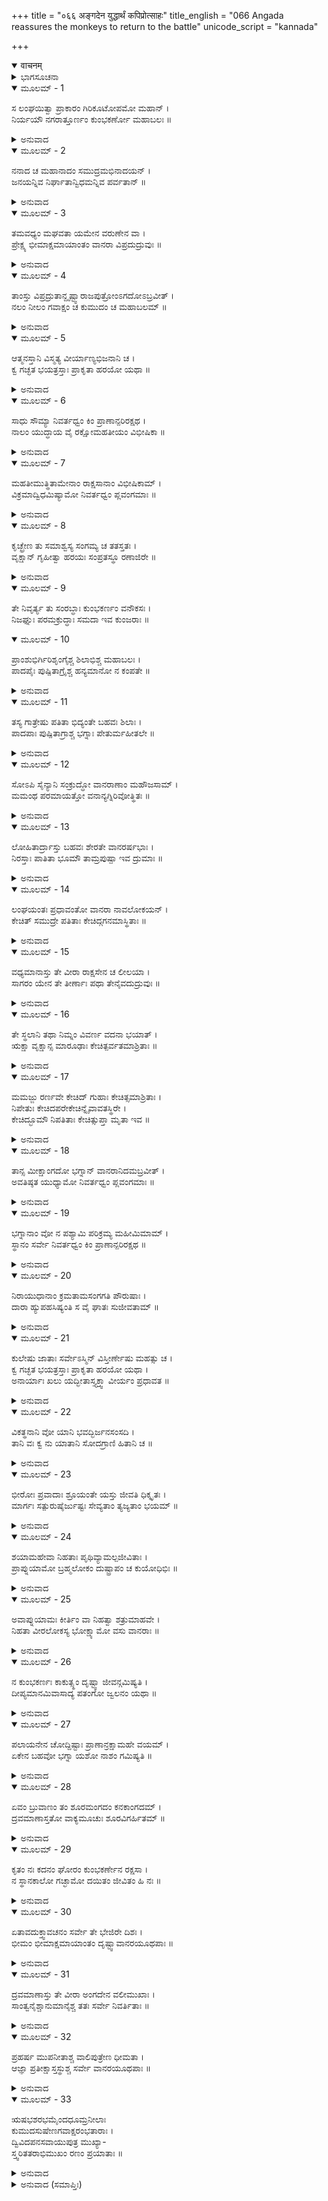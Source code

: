+++
title = "०६६ अङ्गदेन युद्धार्थं कपिप्रोत्साहः"
title_english = "066 Angada reassures the monkeys to return to the battle"
unicode_script = "kannada"

+++
<details open><summary>वाचनम्</summary>

<div class="audioEmbed"  caption="श्रीराम-हरिसीताराममूर्ति-घनपाठिभ्यां वचनम्" src="https://archive.org/download/Ramayana-recitation-Sriram-harisItArAmamUrti-Ghanapaati-v2/Kanda_6/Kanda_6_YK-066-Angada_reassures_the_monkeys_to_return_to_the_battle__0.mp3"></div>
</details>



<details><summary>ಭಾಗಸೂಚನಾ</summary>

ಕುಂಭಕರ್ಣನ ಭಯದಿಂದ ಓಡಿಹೋದ ವಾನರರಿಗೆ ಅಂಗದನಿಂದ ಪ್ರೋತ್ಸಾಹ, ಕುಂಭಕರ್ಣನಿಂದ ವಾನರರ ಸಂಹಾರ, ಪುನಃ ವಾನರರ ಪಲಾಯನ, ಅಂಗದನು ಸಮಜಾಯಿಸಿ ಹಿಂದಿರುಗಿಸಿದುದು
</details>

<details open><summary>ಮೂಲಮ್ - 1</summary>

ಸ ಲಂಘಯಿತ್ವಾ ಪ್ರಾಕಾರಂ ಗಿರಿಕೂಟೋಪಮೋ ಮಹಾನ್ ।  
ನಿರ್ಯಯೌ ನಗರಾತ್ತೂರ್ಣಂ ಕುಂಭಕರ್ಣೋ ಮಹಾಬಲಃ ॥
</details>

<details><summary>ಅನುವಾದ</summary>

ಮಹಾಪರ್ವತ ಶಿಖರದಂತೆ ಎತ್ತರನಾದ ಕುಂಭಕರ್ಣನು ಲಂಕೆಯ ಪ್ರಾಕಾರವನ್ನು ದಾಟಿಯೇ ವೇಗವಾಗಿ ಹೊರಟನು.॥1॥
</details>

<details open><summary>ಮೂಲಮ್ - 2</summary>

ನನಾದ ಚ ಮಹಾನಾದಂ ಸಮುದ್ರಮಭಿನಾದಯನ್ ।  
ಜನಯನ್ನಿವ ನಿರ್ಘಾತಾನ್ವಿಧಮನ್ನಿವ  ಪರ್ವತಾನ್ ॥
</details>

<details><summary>ಅನುವಾದ</summary>

ಲಂಕೆಯಿಂದ ಹೊರಗೆ ಬಂದ ಕುಂಭಕರ್ಣನು ಸಿಡಿಲನ್ನೇ ಮೀರಿಸುವನೋ ಎಂಬಂತೆ, ಪರ್ವತಗಳನ್ನು ನಡುಗಿಸುತ್ತಾ, ಸಮುದ್ರದಲ್ಲೂ ಪ್ರತಿಧ್ವನಿಸುವಂತೆ ಗಂಭೀರವಾಗಿ ಗಟ್ಟಿಯಾಗಿ ಗರ್ಜಿಸಿದನು.॥2॥
</details>

<details open><summary>ಮೂಲಮ್ - 3</summary>

ತಮವಧ್ಯಂ ಮಘವತಾ ಯಮೇನ ವರುಣೇನ ವಾ ।  
ಪ್ರೇಕ್ಷ್ಯ ಭೀಮಾಕ್ಷಮಾಯಾಂತಂ ವಾನರಾ ವಿಪ್ರದುದ್ರುವುಃ ॥
</details>

<details><summary>ಅನುವಾದ</summary>

ವರುಣ, ಇಂದ್ರ, ಯಮರಿಂದಲೂ ಅವಧ್ಯನಾದ ಭಯಂಕರ ಕಣ್ಣು ಗಳುಳ್ಳ ನಿಶಾಚರನು ಬರುತ್ತಿರುವುದನ್ನು ನೋಡಿ ವಾನರ ರೆಲ್ಲರೂ ಪಲಾಯನ ಮಾಡಿದರು.॥3॥
</details>

<details open><summary>ಮೂಲಮ್ - 4</summary>

ತಾಂಸ್ತು ವಿಪ್ರದ್ರುತಾನ್ದೃಷ್ಟ್ವಾರಾಜಪುತ್ರೋಂಽಗದೋಽಬ್ರವೀತ್ ।  
ನಲಂ ನೀಲಂ ಗವಾಕ್ಷಂ ಚ ಕುಮುದಂ ಚ ಮಹಾಬಲಮ್ ॥
</details>

<details><summary>ಅನುವಾದ</summary>

ವಾನರರೆಲ್ಲರೂ ಓಡುತ್ತಿರುವುದನ್ನು ನೋಡಿ ರಾಜಕುಮಾರ ಅಂಗದನು ನಲ, ನೀಲ, ಗವಾಕ್ಷ ಮಹಾಬಲಿ ಕುಮುದ ಇವರನ್ನು ಸಂಬೋಧಿಸುತ್ತಾ ಹೇಳುತ್ತಾನೆ.॥4॥
</details>

<details open><summary>ಮೂಲಮ್ - 5</summary>

ಆತ್ಮನಸ್ತಾನಿ ವಿಸ್ಮತ್ಯ ವೀರ್ಯಾಣ್ಯಭಿಜನಾನಿ ಚ ।  
ಕ್ವ ಗಚ್ಛತ ಭಯತ್ರಸ್ತಾಃ ಪ್ರಾಕೃತಾ ಹರಯೋ ಯಥಾ ॥
</details>

<details><summary>ಅನುವಾದ</summary>

ವಾನರ ವೀರನೇ! ನಿಮ್ಮ ಉತ್ತಮ ಕುಲವನ್ನು, ಅಲೌಕಿಕ ಪರಾಕ್ರಮವನ್ನು ಮರೆತು ಸಾಧಾರಣ ಕಪಿಗಳಂತೆ ಏಕೆ ಓಡಿಹೋಗುತ್ತಿರುವಿರಿ.॥5॥
</details>

<details open><summary>ಮೂಲಮ್ - 6</summary>

ಸಾಧು ಸೌಮ್ಯಾ ನಿವರ್ತಧ್ವಂ ಕಿಂ ಪ್ರಾಣಾನ್ಪರಿರಕ್ಷಥ ।  
ನಾಲಂ ಯುದ್ಧಾಯ ವೈ ರಕ್ಷೋಮಹತೀಯಂ ವಿಭೀಷಿಕಾ ॥
</details>

<details><summary>ಅನುವಾದ</summary>

ಸೌಮ್ಯರೇ! ನೀವು ಎಲ್ಲರೂ ಹಿಂದಿರುಗಿರಿ. ಪ್ರಾಣ ಗಳನ್ನು ರಕ್ಷಿಸಿಕೊಳ್ಳಲು ಓಡುತ್ತಿರುವಿರಾ? ಈ ರಾಕ್ಷಸನು ನಮ್ಮೊಡನೆ ಯುದ್ಧಮಾಡಲು ಸಮರ್ಥನಲ್ಲ. ಇವನು ಮಾಯೆಯನ್ನಾಶ್ರಯಿಸಿ ನಮ್ಮನ್ನು ಭಯಪಡಿಸಲು ವಿಶಾಲ ರೂಪವನ್ನು ಧರಿಸಿ ಬೆದರು ಬೊಂಬೆಯಂತೆ ಇದ್ದಾನೆ.॥6॥
</details>

<details open><summary>ಮೂಲಮ್ - 7</summary>

ಮಹತೀಮುತ್ಥಿತಾಮೇನಾಂ ರಾಕ್ಷಸಾನಾಂ ವಿಭೀಷಿಕಾಮ್ ।  
ವಿಕ್ರಮಾದ್ವಿಧಮಿಷ್ಯಾಮೋ ನಿವರ್ತಧ್ವಂ ಪ್ಲವಂಗಮಾಃ ॥
</details>

<details><summary>ಅನುವಾದ</summary>

ನಮ್ಮ ಎದುರಿಗೆ ನಿಂತಿರುವ ರಾಕ್ಷಸರ ಈ ಭಾರೀ ಬೆದರುಬೊಂಬೆಯನ್ನು ನಾವು ನಮ್ಮ ಪರಾಕ್ರಮದಿಂದ ನಾಶಮಾಡಿ ಬಿಡುವೆವು. ವಾನರ ವೀರರೇ ಮರಳಿ ಬನ್ನಿ.॥7॥
</details>

<details open><summary>ಮೂಲಮ್ - 8</summary>

ಕೃಚ್ಛ್ರೇಣ ತು ಸಮಾಶ್ವಸ್ಯ ಸಂಗಮ್ಯ ಚ ತತಸ್ತತಃ ।  
ವೃಕ್ಷಾನ್ ಗೃಹೀತ್ವಾ ಹರಯಃ ಸಂಪ್ರತಸ್ಥೂ ರಣಾಜಿರೇ ॥
</details>

<details><summary>ಅನುವಾದ</summary>

ಆಗ ವಾನರರು ಬಹಳ ಕಷ್ಟದಿಂದ ಧೈರ್ಯಧರಿಸಿ ಎಲ್ಲೆಡೆಗಳಿಂದ ಒಂದಾಗಿ ಕೈಗಳಲ್ಲಿ ವೃಕ್ಷಗಳನ್ನೆತ್ತಿಕೊಂಡು ರಣಭೂಮಿಯ ಕಡೆಗೆ ಹೊರಟರು.॥8॥
</details>

<details open><summary>ಮೂಲಮ್ - 9</summary>

ತೇ ನಿವೃರ್ತ್ಯ ತು ಸಂರಬ್ಧಾಃ ಕುಂಭಕರ್ಣಂ ವನೌಕಸಃ ।  
ನಿಜಘ್ನುಃ ಪರಮಕ್ರುದ್ಧಾಃ ಸಮದಾ ಇವ ಕುಂಜರಾಃ ॥
</details>

<details open><summary>ಮೂಲಮ್ - 10</summary>

ಪ್ರಾಂಶುಭಿರ್ಗಿರಿಶೃಂಗೈಶ್ಚ ಶಿಲಾಭಿಶ್ಚ ಮಹಾಬಲಃ ।  
ಪಾದಪೈಃ ಪುಷ್ಪಿತಾಗ್ರೈಶ್ಚ ಹನ್ಯಮಾನೋ ನ ಕಂಪತೇ ॥
</details>

<details><summary>ಅನುವಾದ</summary>

ಮರಳಿ ಬಂದ ಆ ಮಹಾಬಲಿ ವಾನರು ಮತ್ತಗಜರಂತೆ ಅತ್ಯಂತ ಕ್ರೋಧ ಮತ್ತು ರೋಷಗೊಂಡು, ಕುಂಭಕರ್ಣನ ಮೇಲೆ ಎತ್ತರವಾದ ಪರ್ವತ ಶಿಖರಗಳಿಂದ, ಶಿಲೆಗಳಿಂದ, ಪುಷ್ಪಿತವಾದ ವೃಕ್ಷಗಳಿಂದ ಪ್ರಹರಿಸತೊಡಗಿದರು. ಅವರ ಏಟು ತಿಂದರೂ ಕುಂಭ ಕರ್ಣನು ವಿಚಲಿತನಾಗಲಿಲ್ಲ.॥9-10॥
</details>

<details open><summary>ಮೂಲಮ್ - 11</summary>

ತಸ್ಯ ಗಾತ್ರೇಷು ಪತಿತಾ ಭಿದ್ಯಂತೇ ಬಹವಃ ಶಿಲಾಃ ।  
ಪಾದಪಾಃ ಪುಷ್ಪಿತಾಗ್ರಾಶ್ಚ ಭಗ್ನಾಃ ಪೇತುರ್ಮಹೀತಲೇ ॥
</details>

<details><summary>ಅನುವಾದ</summary>

ಅವನ ಶರೀರಕ್ಕೆ ತಗುಲಿದ ಬಹಳಷ್ಟು ಶಿಲೆಗಳು ಪುಡಿಪುಡಿಯಾಗುತ್ತಿದ್ದವು. ಹೂವರಳಿದ ಮರಗಳೂ ಕೂಡ ಶರೀರಕ್ಕೆ ಢಿಕ್ಕಿಹೊಡೆದು ಚೂರು ಚೂರು ಆಗಿ ಬಿಡುತ್ತಿದ್ದರು.॥11॥
</details>

<details open><summary>ಮೂಲಮ್ - 12</summary>

ಸೋಽಪಿ ಸೈನ್ಯಾನಿ ಸಂಕ್ರುದ್ಧೋ ವಾನರಾಣಾಂ ಮಹೌಜಸಾಮ್ ।  
ಮಮಂಥ ಪರಮಾಯತ್ತೋ ವನಾನ್ಯಗ್ನಿರಿವೋತ್ಥಿತಃ ॥
</details>

<details><summary>ಅನುವಾದ</summary>

ಆ ಕಡೆ ಕ್ರೋಧಗೊಂಡ ಕುಂಭಕರ್ಣನೂ ಕೂಡ ಮಹಾಬಲಿ ವಾನರರ ಸೈನ್ಯವನ್ನು ದಾವಾನಲವು ದೊಡ್ಡ ದೊಡ್ಡ ಅರಣ್ಯಗಳನ್ನು ಸುಟ್ಟು ಬೂದಿಯಾಗಿಸುವಂತೆ ಅರೆದು ಹಾಕುತ್ತಿದ್ದನು.॥12॥
</details>

<details open><summary>ಮೂಲಮ್ - 13</summary>

ಲೋಹಿತಾರ್ದ್ರಾಸ್ತು ಬಹವಃ ಶೇರತೇ ವಾನರರ್ಷಭಾಃ ।  
ನಿರಸ್ತಾಃ ಪಾತಿತಾ ಭೂಮೌ ತಾಮ್ರಪುಷ್ಪಾ ಇವ ದ್ರುಮಾಃ ॥
</details>

<details><summary>ಅನುವಾದ</summary>

ಅನೇಕ ಶ್ರೇಷ್ಠ ವಾನರರು ರಕ್ತತೊಯ್ದು ನೆಲಕ್ಕೆ ಬಿದ್ದಿದ್ದರು. ಅವನು ಮೇಲಕ್ಕೆ ಎತ್ತಿ ಎಸೆದಿರುವ ವಾನರರು ಕೆಂಪುರೂಪುಗಳಿಂದ ತುಂಬಿದ ವೃಕ್ಷಗಳಂತೆ ಕೆಳಕ್ಕೆ ಬೀಳುತ್ತಿದ್ದರು.॥13॥
</details>

<details open><summary>ಮೂಲಮ್ - 14</summary>

ಲಂಘಯಂತಃ ಪ್ರಧಾವಂತೋ ವಾನರಾ ನಾವಲೋಕಯನ್ ।  
ಕೇಚಿತ್ ಸಮುದ್ರೇ ಪತಿತಾಃ ಕೇಚಿದ್ಗಗನಮಾಸ್ಥಿತಾಃ ॥
</details>

<details><summary>ಅನುವಾದ</summary>

ವಾನರರು ಹಿಂದೆ ಮುಂದೆ ಅಕ್ಕ-ಪಕ್ಕ ನೋಡದೆ,  ಎತ್ತರ-ತಗ್ಗು ಇರುವ ಭೂಮಿಯಲ್ಲಿ ಜೋರಾಗಿ ಓಡತೊಡಗಿದರು. ಕೆಲವರು ಸಮುದ್ರಕ್ಕೆ ಬಿದ್ದರು, ಕೆಲವರು ಆಗಸದಲ್ಲೇ ಹಾರಾಡುತ್ತಾ ಇದ್ದರು.॥14॥
</details>

<details open><summary>ಮೂಲಮ್ - 15</summary>

ವಧ್ಯಮಾನಾಸ್ತು ತೇ ವೀರಾ ರಾಕ್ಷಸೇನ ಚ ಲೀಲಯಾ ।  
ಸಾಗರಂ ಯೇನ ತೇ ತೀರ್ಣಾಃ ಪಥಾ ತೇನೈವದುದ್ರುವುಃ ॥
</details>

<details><summary>ಅನುವಾದ</summary>

ಆ ರಾಕ್ಷಸನು ಲೀಲಾಜಾಲವಾಗಿ ಬಡಿಯುತ್ತಿದ್ದ ವಾನರರು ಸಮುದ್ರದಾಟಿ ಲಂಕೆಗೆ ಬಂದ ದಾರಿಯಿಂದಲೇ ಹಿಂದಕ್ಕೆ ಓಡತೊಡಗಿದರು.॥15॥
</details>

<details open><summary>ಮೂಲಮ್ - 16</summary>

ತೇ ಸ್ಥಲಾನಿ ತಥಾ ನಿಮ್ನಂ ವಿವರ್ಣ ವದನಾ ಭಯಾತ್ ।  
ಋಕ್ಷಾ ವೃಕ್ಷಾನ್ಸ ಮಾರೂಢಾಃ ಕೇಚಿತ್ಪರ್ವತಮಾಶ್ರಿತಾಃ ॥
</details>

<details><summary>ಅನುವಾದ</summary>

ಭಯದಿಂದಾಗಿ ವಾನರರ ಮುಖಗಳು ಮಂಕಾದವು. ಹಳ್ಳ ಕೊಳ್ಳಗಳನ್ನು ನೋಡಿ ಓಡಿ ಹೋಗಿ ಅಡಗಿದರು. ಎಷ್ಟೋ ಕರಡಿಗಳು ಮರಹತ್ತಿ ಕುಳಿತರೆ, ಕೆಲವರು ಪರ್ವತಗಳಲ್ಲಿ ಆಶ್ರಯಪಡೆದರು.॥16॥
</details>

<details open><summary>ಮೂಲಮ್ - 17</summary>

ಮಮಜ್ಜು ರರ್ಣವೇ ಕೇಚಿದ್ ಗುಹಾಃ ಕೇಚಿತ್ಸಮಾಶ್ರಿತಾಃ ।  
ನಿಪೇತುಃ  ಕೇಚಿದಪರೇಕೇಚಿನ್ನೈವಾವತಸ್ಥಿರೇ ।  
ಕೇಚಿದ್ಭೂಮೌ ನಿಪತಿತಾಃ ಕೇಚಿತ್ಸುಪ್ತಾ ಮೃತಾ ಇವ ॥
</details>

<details><summary>ಅನುವಾದ</summary>

ಎಷ್ಟೋ ವಾನರರು, ಕರಡಿಗಳು ಸಮುದ್ರದಲ್ಲಿ ಮುಳುಗಿಹೋದರು. ಕೆಲವರು ಗುಹೆಗಳನ್ನು ಹೊಕ್ಕರು. ಎಷ್ಟೋ ವಾನರರು ಒಂದೆಡೆ ನಿಲ್ಲಲಾರದೆ ಓಡಿಹೋದರು. ಕೆಲವರು ಧರಾಶಾಯಿಯಾದರೆ, ಕೆಲವರು ಸತ್ತಂತೆ ಉಸಿರುಕಟ್ಟಿ ಬಿದ್ದಿದ್ದರು.॥17॥
</details>

<details open><summary>ಮೂಲಮ್ - 18</summary>

ತಾನ್ಸ ಮೀಕ್ಷಾಂಗದೋ ಭಗ್ನಾನ್ ವಾನರಾನಿದಮಬ್ರವೀತ್ ।  
ಅವತಿಷ್ಠತ ಯುಧ್ಯಾಮೋ ನಿವರ್ತಧ್ವಂ ಪ್ಲವಂಗಮಾಃ ॥
</details>

<details><summary>ಅನುವಾದ</summary>

ಆ ವಾನರರು ಓಡುತ್ತಿರುವುದನ್ನು ನೋಡಿ ಅಂಗದನು ಇಂತೆಂದನು- ವಾನರವೀರನೇ! ನಿಲ್ಲಿ! ನಿಲ್ಲಿ!! ಮರಳಿ ಬನ್ನಿ; ನಾವೆಲ್ಲರೂ ಸೇರಿ ಯುದ್ಧಮಾಡುವಾ.॥18॥
</details>

<details open><summary>ಮೂಲಮ್ - 19</summary>

ಭಗ್ನಾನಾಂ ವೋ ನ ಪಶ್ಯಾಮಿ ಪರಿಕ್ರಮ್ಯ ಮಹೀಮಿಮಾಮ್ ।  
ಸ್ಥಾನಂ ಸರ್ವೇ ನಿವರ್ತಧ್ವಂ ಕಿಂ ಪ್ರಾಣಾನ್ಪರಿರಕ್ಷಥ ॥
</details>

<details><summary>ಅನುವಾದ</summary>

ನೀವು ಓಡಿ ಹೋಗಿ ಇಡಿ ಭೂಮಂಡಲವನ್ನು ಸುತ್ತಿದರೂ ನಿಮಗೆ ನಿಲ್ಲಲು ಜಾಗ ಸಿಗಬಹುದು ಎಂದು ತೋರುವುದಿಲ್ಲ. (ಸುಗ್ರೀವನ ಅಪ್ಪಣೆ ಇಲ್ಲದೆ ನೀವು ಎಲ್ಲಿಗೆ ಹೋದರೂ ಬದುಕಿ ಉಳಿಯಲಾರಿರಿ.) ಅದಕ್ಕಾಗಿ ಎಲ್ಲರೂ ಮರಳಿ ಬನ್ನಿ; ಪ್ರಾಣಗಳನ್ನು ಉಳಿಸಿಕೊಳ್ಳಲು ನಿಮ್ಮಿಂದ ಸಾಧ್ಯವಿದೆಯೇ.॥19॥
</details>

<details open><summary>ಮೂಲಮ್ - 20</summary>

ನಿರಾಯುಧಾನಾಂ  ಕ್ರಮತಾಮಸಂಗಗತಿ ಪೌರುಷಾಃ ।  
ದಾರಾ ಹ್ಯುಪಹಸಿಷ್ಯಂತಿ ಸ ವೈ ಘಾತಃ ಸುಜೀವತಾಮ್ ॥
</details>

<details><summary>ಅನುವಾದ</summary>

ನಿಮ್ಮ ವೇಗ, ಪರಾಕ್ರಮವನ್ನು ಯಾರೂ ತಡೆಯಲಾರರು. ನೀವು ಅಸ್ತ್ರ ತ್ಯಾಗಮಾಡಿ ಓಡಿಹೋದರೆ ನಿಮ್ಮ ಪತ್ನಿಯರು ನಿಮ್ಮನ್ನು ಪರಿಹಾಸ್ಯ ಮಾಡುವರು. ಇಂತಹ ಬದುಕು ನಿಮಗೆ ಮೃತ್ಯುವಿನಂತೆ ದುಃಖದಾಯಕವಾದೀತು.॥20॥
</details>

<details open><summary>ಮೂಲಮ್ - 21</summary>

ಕುಲೇಷು ಜಾತಾಃ ಸರ್ವೇಽಸ್ಮಿನ್ ವಿಸ್ತೀರ್ಣೇಷು ಮಹತ್ಸು ಚ ।  
ಕ್ವ ಗಚ್ಛತ ಭಯತ್ರಸ್ತಾಃ ಪ್ರಾಕೃತಾ ಹರಯೋ ಯಥಾ ।  
ಅನಾರ್ಯಾಃ ಖಲು ಯದ್ಭೀತಾಸ್ತ್ಯಕ್ತ್ವಾ ವೀರ್ಯಂ ಪ್ರಧಾವತ ॥
</details>

<details><summary>ಅನುವಾದ</summary>

ನೀವೆಲ್ಲರೂ ಬಹಳ ದೂರದವರೆಗೆ ಹರಡಿಕೊಂಡು ಮಹಾಕುಲದಲ್ಲಿ ಹುಟ್ಟಿರುವಿರಿ. ಹಾಗಿರುವಾಗ ಸಾಧಾರಣ ಕಪಿಗಳಂತೆ ಭಯಗೊಂಡು ಓಡಿಹೋಗುತ್ತಿರುವಿಲ್ಲ? ನೀವು ಪರಾಕ್ರಮ ಬಿಟ್ಟು ಭಯದಿಂದ ಓಡಿ ಹೋದರೆ ನಿಶ್ಚಯವಾಗಿ ಅನಾರ್ಯರಾಗುವಿರಿ.॥21॥
</details>

<details open><summary>ಮೂಲಮ್ - 22</summary>

ವಿಕತ್ಥನಾನಿ ವೋ ಯಾನಿ ಭವದ್ಭಿರ್ಜನಸಂಸದಿ ।  
ತಾನಿ ವಃ ಕ್ವ ನು ಯಾತಾನಿ ಸೋದಗ್ರಾಣಿ ಹಿತಾನಿ ಚ  ॥
</details>

<details><summary>ಅನುವಾದ</summary>

ನೀವು ಜನಸಮುದಾಯದಲ್ಲಿ ಕುಳಿತು ‘ನಾವು ಪ್ರಚಂಡವೀರರಾಗಿದ್ದೇವೆ. ಸ್ವಾಮಿಯ ಹಿತೈಷಿಯಾಗಿದ್ದೇವೆ’ ಎಂದು ಬಡಾಯಿಕೊಚ್ಚಿಕೊಳ್ಳುತ್ತಿದ್ದೀರಲ್ಲ, ಅದೆಲ್ಲ ಇಂದು ಎಲ್ಲಿಗೆ ಹೋಯಿತು.॥22॥
</details>

<details open><summary>ಮೂಲಮ್ - 23</summary>

ಭೀರೋಃ ಪ್ರವಾದಾಃ ಶ್ರೂಯಂತೇ ಯಸ್ತು ಜೀವತಿ ಧಿಕ್ಕೃತಃ ।  
ಮಾರ್ಗಃ ಸತ್ಪುರುಷೈರ್ಜುಷ್ಟಃ ಸೇವ್ಯತಾಂ ತ್ಯಜ್ಯತಾಂ ಭಯಮ್  ॥
</details>

<details><summary>ಅನುವಾದ</summary>

ಸತ್ಪುರುಷರಿಂದ ತಿರಸ್ಕೃತನಾಗಿ ಬದುಕಿರುವನಿಗೆ ಧಿಕ್ಕಾರವಿರಲಿ. ಇಂತಹ ನಿಂದಾತ್ಮಕ ಮಾತುಗಳನ್ನು ಹೇಡಿಗಳು ಸದಾ ಕೇಳಬೇಕಾಗುತ್ತದೆ. ಆದ್ದರಿಂದ ನೀವು ಭಯಬಿಟ್ಟು ಸತ್ಪುರುಷರ ಮಾರ್ಗವನ್ನು ಆಶ್ರಯಿಸಿರಿ.॥23॥
</details>

<details open><summary>ಮೂಲಮ್ - 24</summary>

ಶಯಾಮಹೇವಾ ನಿಹತಾಃ ಪೃಥಿವ್ಯಾಮಲ್ಪಜೀವಿತಾಃ ।  
ಪ್ರಾಪ್ನುಯಾಮೋ ಬ್ರಹ್ಮಲೋಕಂ ದುಷ್ಟ್ರಾಪಂ ಚ ಕುಯೋಧಿಭಿಃ ॥
</details>

<details><summary>ಅನುವಾದ</summary>

ನಾವು ಅಲ್ಪಜೀವಿಯಾಗಿದ್ದರೂ ಶತ್ರುವಿನಿಂದ ರಣರಂಗದಲ್ಲಿ ಸತ್ತುಹೋದರೆ, ಯುದ್ಧ ಪರಾಙ್ಮುಖನಿಗೆ ಪರಮದುರ್ಲಭವಾದ ಬ್ರಹ್ಮಲೋಕದ ಪ್ರಾಪ್ತಿಯಾಗುವುದು.॥24॥
</details>

<details open><summary>ಮೂಲಮ್ - 25</summary>

ಅವಾಪ್ನುಯಾಮಃ ಕೀರ್ತಿಂ ವಾ ನಿಹತ್ವಾ ಶತ್ರುಮಾಹವೇ ।  
ನಿಹತಾ ವೀರಲೋಕಸ್ಯ ಭೋಕ್ಷ್ಯಾಮೋ ವಸು ವಾನರಾಃ ॥
</details>

<details><summary>ಅನುವಾದ</summary>

ವಾನರರೇ! ಯುದ್ಧದಲ್ಲಿ ನಾವು ಶತ್ರುವನ್ನು ಕೊಂದು ಹಾಕಿದರೆ ಉತ್ತಮ ಕೀರ್ತಿ ಸಿಗುವುದು; ಸ್ವತಃ ಸತ್ತುಹೋದರೆ ನಾವು ವೀರಲೋಕದ ವೈಭವವನ್ನು ಅನುಭವಿಸುವೆವು.॥25॥
</details>

<details open><summary>ಮೂಲಮ್ - 26</summary>

ನ ಕುಂಭಕರ್ಣಃ ಕಾಕುತ್ಸ್ಥಂ ದೃಷ್ಟ್ವಾ ಜೀವನ್ಗಮಿಷ್ಯತಿ ।  
ದೀಪ್ಯಮಾನಮಿವಾಸಾದ್ಯ ಪತಂಗೋ ಜ್ವಲನಂ ಯಥಾ ॥
</details>

<details><summary>ಅನುವಾದ</summary>

ಶ್ರೀರಘುನಾಥನ ಎದುರಿಗೆ ಹೋದಾಗ ಕುಂಭಕರ್ಣನು ಮರಳಿ ಬರಲಾರನು; ಉರಿಯುವ ಬೆಂಕಿಯ ಬಳಿಗೆ ಹೋದ ಪತಂಗಗಳು ಭಸ್ಮವಾಗುವಂತೆಯೇ ಅವನೂ ಉಳಿಯಲಾರನು.॥26॥
</details>

<details open><summary>ಮೂಲಮ್ - 27</summary>

ಪಲಾಯನೇನ ಚೋದ್ದಿಷ್ಟಾಃ ಪ್ರಾಣಾನ್ರಕ್ಷಾಮಹೇ ವಯಮ್ ।  
ಏಕೇನ ಬಹವೋ ಭಗ್ನಾ ಯಶೋ ನಾಶಂ ಗಮಿಷ್ಯತಿ ॥
</details>

<details><summary>ಅನುವಾದ</summary>

ನಾವು ಪ್ರಖ್ಯಾತ ವೀರರಾಗಿಯೂ ಓಡಿಹೋಗಿ ಜೀವ ಉಳಿಸಿಕೊಂಡರೆ ಮತ್ತು ಹೆಚ್ಚು ಸಂಖ್ಯೆಯಲ್ಲಿದ್ದು ಓರ್ವ ಯೋಧನನ್ನು ಎದುರಿಸದಿದ್ದರೆ ನಮ್ಮ ಯಶ ಮಣ್ಣು ಪಾಲಾದೀತು.॥27॥
</details>

<details open><summary>ಮೂಲಮ್ - 28</summary>

ಏವಂ ಬ್ರುವಾಣಂ ತಂ ಶೂರಮಂಗದಂ ಕನಕಾಂಗದಮ್ ।  
ದ್ರವಮಾಣಾಸ್ತತೋ ವಾಕ್ಯಮೂಚುಃ ಶೂರವಿಗರ್ಹಿತಮ್ ॥
</details>

<details><summary>ಅನುವಾದ</summary>

ಸ್ವರ್ಣ ತೋಳ್ಬಂದಿ ಧರಿಸಿದ ಶೂರವೀರ ಅಂಗದನು ಹೀಗೆ ಹೇಳುತ್ತಿರುವಾಗ ಕಾರ್ಯಸಂಪನ್ನ ಯೋಧರು ಸದಾ ನಿಂದಿಸುತ್ತಿರುವ, ವಾನರರು ಓಡುತ್ತಾ ಹೀಗೆ ಉತ್ತರಿಸಿದರು.॥28॥
</details>

<details open><summary>ಮೂಲಮ್ - 29</summary>

ಕೃತಂ ನಃ ಕದನಂ ಘೋರಂ ಕುಂಭಕರ್ಣೇನ ರಕ್ಷಸಾ ।  
ನ ಸ್ಥಾನಕಾಲೋ ಗಚ್ಛಾಮೋ ದಯಿತಂ ಜೀವಿತಂ ಹಿ ನಃ ॥
</details>

<details><summary>ಅನುವಾದ</summary>

ವಾನರರು ಹೇಳುತ್ತಾರೆ-ರಾಕ್ಷಸ ಕುಂಭಕರ್ಣನು ನಮ್ಮನ್ನು ಘೋರವಾಗಿ ಸಂಹರಿಸುತ್ತಿದ್ದಾನೆ, ಆದ್ದರಿಂದ ಇಲ್ಲಿ ನಿಲ್ಲುವುದು ಸರಿಯಲ್ಲ. ನಾವು ಹೋಗುತ್ತಾ ಇದ್ದೇವೆ ಏಕೆಂದರೆ ನಮಗೆ ನಮ್ಮ ಪ್ರಾಣಗಳು ಪ್ರಿಯವಾಗಿವೆ.॥29॥
</details>

<details open><summary>ಮೂಲಮ್ - 30</summary>

ಏತಾವದುಕ್ತ್ವಾವಚನಂ ಸರ್ವೇ ತೇ ಭೇಜಿರೇ ದಿಶಃ ।  
ಭೀಮಂ ಭೀಮಾಕ್ಷಮಾಯಾಂತಂ ದೃಷ್ಟ್ವಾವಾನರಯೂಥಪಾಃ ॥
</details>

<details><summary>ಅನುವಾದ</summary>

ಇಷ್ಟು ಹೇಳಿ ಭಯಾನಕ ಕಣ್ಣುಗಳುಳ್ಳ ಭೀಷಣ ಕುಂಭಕರ್ಣನು ಬರುತ್ತಿರುವುದನ್ನು ನೋಡಿ ಎಲ್ಲ ವಾನರರು ಸೇನಾಪತಿ ಸಹಿತ ದಿಕ್ಕಾಪಾಲಾಗಿ ಪಲಾಯನ ಮಾಡಿದರು.॥30॥
</details>

<details open><summary>ಮೂಲಮ್ - 31</summary>

ದ್ರವಮಾಣಾಸ್ತು ತೇ ವೀರಾ ಅಂಗದೇನ ವಲೀಮುಖಾಃ ।  
ಸಾಂತ್ವನೈಶ್ಚಾನುಮಾನೈಶ್ಚ ತತಃ ಸರ್ವೇ ನಿವರ್ತಿತಾಃ ॥
</details>

<details><summary>ಅನುವಾದ</summary>

ಆಗ ಓಡುತ್ತಿರುವ ಆ ಎಲ್ಲ ವೀರ ವಾನರರನ್ನು ಅಂಗದನು ಸಾಂತ್ವನಪಡಿಸಿ, ಆದರ ಸಮ್ಮಾನದಿಂದ ಮರಳಿ ಕರೆತಂದನು.॥31॥
</details>

<details open><summary>ಮೂಲಮ್ - 32</summary>

ಪ್ರಹರ್ಷ ಮುಪನೀತಾಶ್ಚ ವಾಲಿಪುತ್ರೇಣ ಧೀಮತಾ ।  
ಆಜ್ಞಾ ಪ್ರತೀಕ್ಷಾಸ್ತಸ್ಥುಶ್ಚ ಸರ್ವೇ ವಾನರಯೂಥಪಾಃ ॥
</details>

<details><summary>ಅನುವಾದ</summary>

ಬುದ್ಧಿವಂತ ವಾಲಿಪುತ್ರನು ಅವರೆಲ್ಲರನ್ನು ಸಂತೋಷಪಡಿಸಿದನು. ಆಗ ಎಲ್ಲ ಸೇನಾಪತಿಗಳು ಸುಗ್ರೀವನ ಅಪ್ಪಣೆಯನ್ನು ಪ್ರತೀಕ್ಷೆ ಮಾಡುತ್ತಾ ನಿಂತುಕೊಂಡರು.॥32॥
</details>

<details open><summary>ಮೂಲಮ್ - 33</summary>

ಋಷಭಶರಭಮೈಂದಧೂಮ್ರನೀಲಾಃ  
ಕುಮುದಸುಷೇಣಗವಾಕ್ಷರಂಭತಾರಾಃ ।  
ದ್ವಿವಿದಪನಸವಾಯುಪುತ್ರ ಮುಖ್ಯಾ-  
ಸ್ತ್ವರಿತತರಾಭಿಮುಖಂ ರಣಂ ಪ್ರಯಾತಾಃ ॥
</details>

<details><summary>ಅನುವಾದ</summary>

ಅನಂತರ ಋಷಭ, ಶರಭ, ಮೈಂದ, ಧೂಮ್ರ, ನೀಲ, ಕುಮುದ, ಸುಷೇಣ, ಗವಾಕ್ಷ, ರಂಭ, ತಾರ, ದ್ವಿವಿದ, ಪನಸ, ವಾಯುಪುತ್ರ ಹನುಮಂತ ಮುಂತಾದ ಶ್ರೇಷ್ಠ ವಾನರ ವೀರರು ಕುಂಭ ಕರ್ಣನನ್ನು ಎದುರಿಸಲು ರಣಕ್ಷೇತ್ರಕ್ಕೆ ನಡೆದರು.॥33॥
</details>

<details><summary>ಅನುವಾದ (ಸಮಾಪ್ತಿಃ)</summary>

ಶ್ರೀವಾಲ್ಮೀಕಿ ವಿರಚಿತ ಆರ್ಷರಾಮಾಯಣ ಆದಿಕಾವ್ಯದ ಯುದ್ಧಕಾಂಡದಲ್ಲಿ ಅರವತ್ತಾರನೆಯ ಸರ್ಗ ಪೂರ್ಣವಾಯಿತು.॥66॥
</details>
